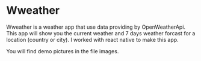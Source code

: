 # Wweather

Wweather is a weather app that use data providing by OpenWeatherApi.
This app will show you the current weather and 7 days weather forcast for a location (country or city).
I worked with react native to make this app.

You will find demo pictures in the file images.

